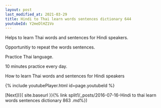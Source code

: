 ```yaml
---
layout: post
last_modified_at: 2021-03-29
title: Hindi to Thai learn words sentences dictionary 644 
youtubeId: Y2meDlHZ1Vo
---
```

 
 
Helps to learn Thai words and sentences for Hindi speakers.

Opportunitiy to repeat the words sentences. 

Practice Thai language. 
 
10 minutes practice every day. 
 
How to learn Thai words and sentences for Hindi speakers 
 
{% include youtubePlayer.html id=page.youtubeId %}
 
 
[Next]({{ site.baseurl }}{% link  split1/_posts/2016-07-16-Hindi to thai learn words sentences dictionary 863 .md%})
 

